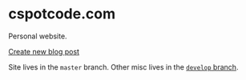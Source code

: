 # cspotcode.com

Personal website.

[Create new blog post](https://cspotcode.com/assets/create_post.html)

Site lives in the `master` branch.  Other misc lives in the [`develop` branch](tree/develop).
